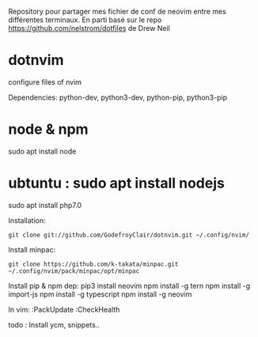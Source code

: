 
Repository pour partager mes fichier de conf de neovim entre mes différentes terminaux.
En parti basé sur le repo https://github.com/nelstrom/dotfiles de Drew Neil

# dotnvim
configure files of nvim

Dependencies:
python-dev, python3-dev, python-pip, python3-pip
# node & npm
sudo apt install node
# ubtuntu : sudo apt install nodejs
sudo apt install php7.0

Installation:

    git clone git://github.com/GodefroyClair/dotnvim.git ~/.config/nvim/

Install minpac:

    git clone https://github.com/k-takata/minpac.git ~/.config/nvim/pack/minpac/opt/minpac
 
Install pip & npm dep:
    pip3 install neovim
    npm install -g tern
    npm install -g import-js
    npm install -g typescript
    npm install -g neovim
    

In vim:
    :PackUpdate
    :CheckHealth


todo : 
Install ycm, snippets..
